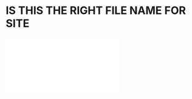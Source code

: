 # IS THIS THE RIGHT FILE NAME FOR SITE

![My Posts](/_posts/2022-08-09-start-learning-markdown.md)

